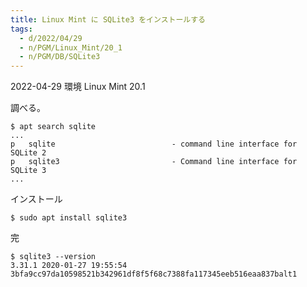 ```yaml
---
title: Linux Mint に SQLite3 をインストールする
tags:
  - d/2022/04/29
  - n/PGM/Linux_Mint/20_1
  - n/PGM/DB/SQLite3
---
```


2022-04-29 環境 Linux Mint 20.1

調べる。

```console
$ apt search sqlite
...
p   sqlite                          - command line interface for SQLite 2
p   sqlite3                         - Command line interface for SQLite 3
...
```


インストール

```console
$ sudo apt install sqlite3
```


完

```console
$ sqlite3 --version
3.31.1 2020-01-27 19:55:54 3bfa9cc97da10598521b342961df8f5f68c7388fa117345eeb516eaa837balt1
```

